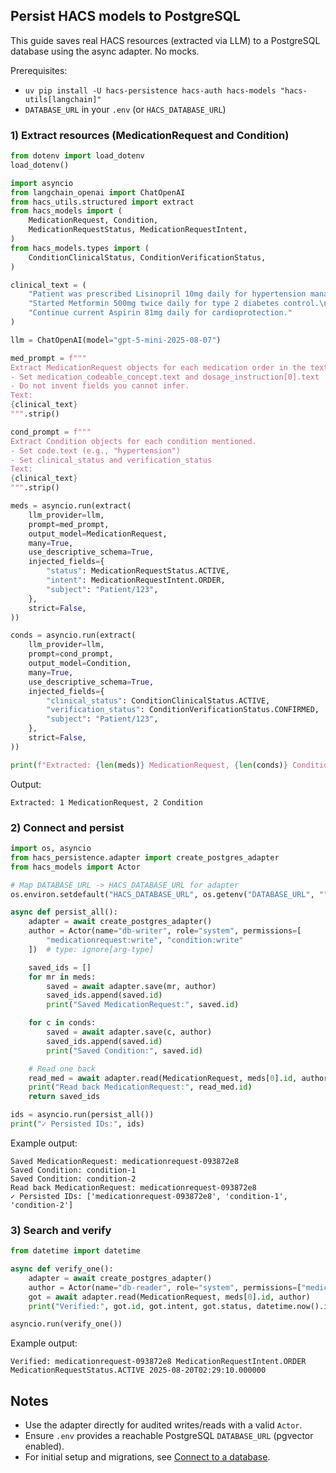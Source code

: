 ## Persist HACS models to PostgreSQL

This guide saves real HACS resources (extracted via LLM) to a PostgreSQL database using the async adapter. No mocks.

Prerequisites:
- `uv pip install -U hacs-persistence hacs-auth hacs-models "hacs-utils[langchain]"`
- `DATABASE_URL` in your `.env` (or `HACS_DATABASE_URL`)

### 1) Extract resources (MedicationRequest and Condition)

```python
from dotenv import load_dotenv
load_dotenv()

import asyncio
from langchain_openai import ChatOpenAI
from hacs_utils.structured import extract
from hacs_models import (
    MedicationRequest, Condition,
    MedicationRequestStatus, MedicationRequestIntent,
)
from hacs_models.types import (
    ConditionClinicalStatus, ConditionVerificationStatus,
)

clinical_text = (
    "Patient was prescribed Lisinopril 10mg daily for hypertension management.\n"
    "Started Metformin 500mg twice daily for type 2 diabetes control.\n"
    "Continue current Aspirin 81mg daily for cardioprotection."
)

llm = ChatOpenAI(model="gpt-5-mini-2025-08-07")

med_prompt = f"""
Extract MedicationRequest objects for each medication order in the text.
- Set medication_codeable_concept.text and dosage_instruction[0].text
- Do not invent fields you cannot infer.
Text:
{clinical_text}
""".strip()

cond_prompt = f"""
Extract Condition objects for each condition mentioned.
- Set code.text (e.g., "hypertension")
- Set clinical_status and verification_status
Text:
{clinical_text}
""".strip()

meds = asyncio.run(extract(
    llm_provider=llm,
    prompt=med_prompt,
    output_model=MedicationRequest,
    many=True,
    use_descriptive_schema=True,
    injected_fields={
        "status": MedicationRequestStatus.ACTIVE,
        "intent": MedicationRequestIntent.ORDER,
        "subject": "Patient/123",
    },
    strict=False,
))

conds = asyncio.run(extract(
    llm_provider=llm,
    prompt=cond_prompt,
    output_model=Condition,
    many=True,
    use_descriptive_schema=True,
    injected_fields={
        "clinical_status": ConditionClinicalStatus.ACTIVE,
        "verification_status": ConditionVerificationStatus.CONFIRMED,
        "subject": "Patient/123",
    },
    strict=False,
))

print(f"Extracted: {len(meds)} MedicationRequest, {len(conds)} Condition")
```

Output:
```
Extracted: 1 MedicationRequest, 2 Condition
```

### 2) Connect and persist

```python
import os, asyncio
from hacs_persistence.adapter import create_postgres_adapter
from hacs_models import Actor

# Map DATABASE_URL -> HACS_DATABASE_URL for adapter
os.environ.setdefault("HACS_DATABASE_URL", os.getenv("DATABASE_URL", ""))

async def persist_all():
    adapter = await create_postgres_adapter()
    author = Actor(name="db-writer", role="system", permissions=[
        "medicationrequest:write", "condition:write"
    ])  # type: ignore[arg-type]

    saved_ids = []
    for mr in meds:
        saved = await adapter.save(mr, author)
        saved_ids.append(saved.id)
        print("Saved MedicationRequest:", saved.id)

    for c in conds:
        saved = await adapter.save(c, author)
        saved_ids.append(saved.id)
        print("Saved Condition:", saved.id)

    # Read one back
    read_med = await adapter.read(MedicationRequest, meds[0].id, author)
    print("Read back MedicationRequest:", read_med.id)
    return saved_ids

ids = asyncio.run(persist_all())
print("✓ Persisted IDs:", ids)
```

Example output:
```
Saved MedicationRequest: medicationrequest-093872e8
Saved Condition: condition-1
Saved Condition: condition-2
Read back MedicationRequest: medicationrequest-093872e8
✓ Persisted IDs: ['medicationrequest-093872e8', 'condition-1', 'condition-2']
```

### 3) Search and verify

```python
from datetime import datetime

async def verify_one():
    adapter = await create_postgres_adapter()
    author = Actor(name="db-reader", role="system", permissions=["medicationrequest:read"])  # type: ignore[arg-type]
    got = await adapter.read(MedicationRequest, meds[0].id, author)
    print("Verified:", got.id, got.intent, got.status, datetime.now().isoformat())

asyncio.run(verify_one())
```

Example output:
```
Verified: medicationrequest-093872e8 MedicationRequestIntent.ORDER MedicationRequestStatus.ACTIVE 2025-08-20T02:29:10.000000
```

## Notes
- Use the adapter directly for audited writes/reads with a valid `Actor`.
- Ensure `.env` provides a reachable PostgreSQL `DATABASE_URL` (pgvector enabled).
- For initial setup and migrations, see [Connect to a database](connect_postgres.md).
